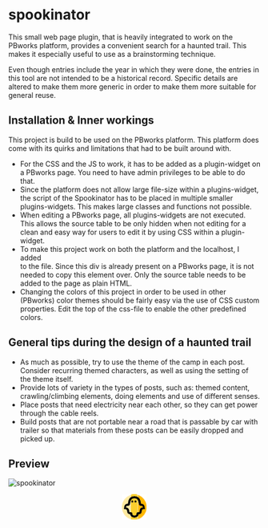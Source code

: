 # spookinator

This small web page plugin, that is heavily integrated to work on the PBworks platform, provides a convenient search for
a haunted trail. This makes it especially useful to use as a brainstorming technique.

Even though entries include the year in which they were done, the entries in this tool are not intended to be a
historical record. Specific details are altered to make them more generic in order to make them more suitable for
general reuse.

## Installation & Inner workings

This project is build to be used on the PBworks platform. This platform does come with its quirks and limitations that
had to be built around with.

- For the CSS and the JS to work, it has to be added as a plugin-widget on a PBworks page. You need to have admin
  privileges to be able to do that.
- Since the platform does not allow large file-size within a plugins-widget, the script of the Spookinator has to be
  placed in multiple smaller plugins-widgets. This makes large classes and functions not possible.
- When editing a PBworks page, all plugins-widgets are not executed. This allows the source table to be only hidden when
  not editing for a clean and easy way for users to edit it by using CSS within a plugin-widget.
- To make this project work on both the platform and the localhost, I added <div id="wikipage-inner"> to the file. Since
  this div is already present on a PBworks page, it is not needed to copy this element over. Only the source table needs
  to be added to the page as plain HTML.
- Changing the colors of this project in order to be used in other (PBworks) color themes should be fairly easy via the
  use of CSS custom properties. Edit the top of the css-file to enable the other predefined colors.

## General tips during the design of a haunted trail

- As much as possible, try to use the theme of the camp in each post. Consider recurring themed characters, as well as
  using the setting of the theme itself.
- Provide lots of variety in the types of posts, such as: themed content, crawling/climbing elements, doing elements and
  use of different senses.
- Place posts that need electricity near each other, so they can get power through the cable reels.
- Build posts that are not portable near a road that is passable by car with trailer so that materials from these posts
  can be easily dropped and picked up.

## Preview

![spookinator](https://user-images.githubusercontent.com/38226878/198893940-f47c81a8-f1b5-48dc-9edf-12c2bd6f0e93.PNG)

<p align="center" width="100%">
    <img width="10%" src="favicon.png?raw=true"> 
</p>
